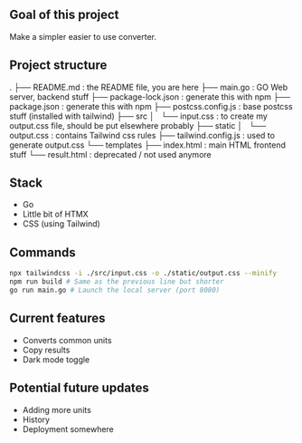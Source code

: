 ## Goal of this project
Make a simpler easier to use converter.

## Project structure
.
├── README.md : the README file, you are here
├── main.go : GO Web server, backend stuff
├── package-lock.json : generate this with npm
├── package.json : generate this with npm
├── postcss.config.js : base postcss stuff (installed with tailwind)
├── src
│   └── input.css : to create my output.css file, should be put elsewhere probably
├── static
│   └── output.css : contains Tailwind css rules
├── tailwind.config.js : used to generate output.css
└── templates
    ├── index.html : main HTML frontend stuff
    └── result.html : deprecated / not used anymore

## Stack
- Go
- Little bit of HTMX
- CSS (using Tailwind)

## Commands
```bash
npx tailwindcss -i ./src/input.css -o ./static/output.css --minify
npm run build # Same as the previous line but shorter
go run main.go # Launch the local server (port 8080)
```

## Current features
- Converts common units
- Copy results
- Dark mode toggle

## Potential future updates
- Adding more units
- History
- Deployment somewhere